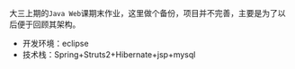 大三上期的`Java Web`课期末作业，这里做个备份，项目并不完善，主要是为了以后便于回顾其架构。

* 开发环境：eclipse
* 技术栈：Spring+Struts2+Hibernate+jsp+mysql
